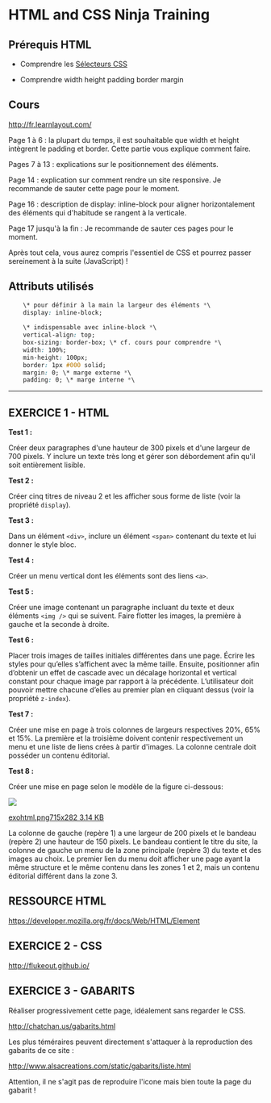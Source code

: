 # HTML and CSS Ninja Training

**Prérequis HTML**
------------------

* Comprendre les [Sélecteurs CSS](http://discourse.simplon.co/t/selecteurs-css/32/1)

* Comprendre width height padding border margin

**Cours**
---------

<http://fr.learnlayout.com/>

Page 1 à 6 : la plupart du temps, il est souhaitable que width et height intègrent le padding et border. Cette partie vous explique comment faire.

Pages 7 à 13 : explications sur le positionnement des éléments.

Page 14 : explication sur comment rendre un site responsive. Je recommande de sauter cette page pour le moment.

Page 16 : description de display: inline-block pour aligner horizontalement des éléments qui d'habitude se rangent à la verticale.

Page 17 jusqu'à la fin : Je recommande de sauter ces pages pour le moment.

Après tout cela, vous aurez compris l'essentiel de CSS et pourrez passer sereinement à la suite (JavaScript) !

**Attributs utilisés**
----------------------

``` CSS
    \* pour définir à la main la largeur des éléments *\
    display: inline-block;
    
    \* indispensable avec inline-block *\
    vertical-align: top;
    box-sizing: border-box; \* cf. cours pour comprendre *\
    width: 100%;
    min-height: 100px;
    border: 1px #000 solid;
    margin: 0; \* marge externe *\
    padding: 0; \* marge interne *\
```
------------------------------------------------------------

EXERCICE 1 - HTML
-----------------

**Test 1 :**

Créer deux paragraphes d'une hauteur de 300 pixels et d'une largeur de
700 pixels. Y inclure un texte très long et gérer son débordement afin
qu'il soit entièrement lisible.

**Test 2 :**

Créer cinq titres de niveau 2 et les afficher sous forme de liste (voir
la propriété `display`).

**Test 3 :**

Dans un élément `<div>`, inclure un élément `<span>` contenant
du texte et lui donner le style bloc.

**Test 4 :**

Créer un menu vertical dont les éléments sont des liens `<a>`.

**Test 5 :**

Créer une image contenant un paragraphe incluant du texte et deux
éléments `<img />` qui se suivent. Faire flotter les images, la
première à gauche et la seconde à droite.

**Test 6 :**

Placer trois images de tailles initiales différentes dans une page.
Écrire les styles pour qu’elles s’affichent avec la même taille.
Ensuite, positionner afin d’obtenir un effet de cascade avec un décalage
horizontal et vertical constant pour chaque image par rapport à la
précédente. L’utilisateur doit pouvoir mettre chacune d’elles au premier
plan en cliquant dessus (voir la propriété `z-index`).

**Test 7 :**

Créer une mise en page à trois colonnes de largeurs respectives 20%, 65%
et 15%. La première et la troisième doivent contenir respectivement un
menu et une liste de liens crées à partir d'images. La colonne centrale
doit posséder un contenu éditorial.

**Test 8 :**

Créer une mise en page selon le modèle de la figure ci-dessous:

![](media/image01.png)

[exohtml.png](http://discourse.simplon.co/uploads/default/original/1X/56fb84ccace7ac3435101813835f602df2cd3425.png)[715x282
3.14
KB](http://discourse.simplon.co/uploads/default/original/1X/56fb84ccace7ac3435101813835f602df2cd3425.png)

[](http://discourse.simplon.co/uploads/default/original/1X/56fb84ccace7ac3435101813835f602df2cd3425.png)

La colonne de gauche (repère 1) a une largeur de 200 pixels et le
bandeau (repère 2) une hauteur de 150 pixels. Le bandeau contient le
titre du site, la colonne de gauche un menu de la zone principale
(repère 3) du texte et des images au choix. Le premier lien du menu doit
afficher une page ayant la même structure et le même contenu dans les
zones 1 et 2, mais un contenu éditorial différent dans la zone 3.

RESSOURCE HTML
--------------

<https://developer.mozilla.org/fr/docs/Web/HTML/Element>

EXERCICE 2 - CSS
----------------

<http://flukeout.github.io/>

EXERCICE 3 - GABARITS
---------------------

Réaliser progressivement cette page, idéalement sans regarder le CSS.

<http://chatchan.us/gabarits.html>

Les plus téméraires peuvent directement s'attaquer à la reproduction des
gabarits de ce site :

<http://www.alsacreations.com/static/gabarits/liste.html>

Attention, il ne s'agit pas de reproduire l'icone mais bien toute la
page du gabarit !
